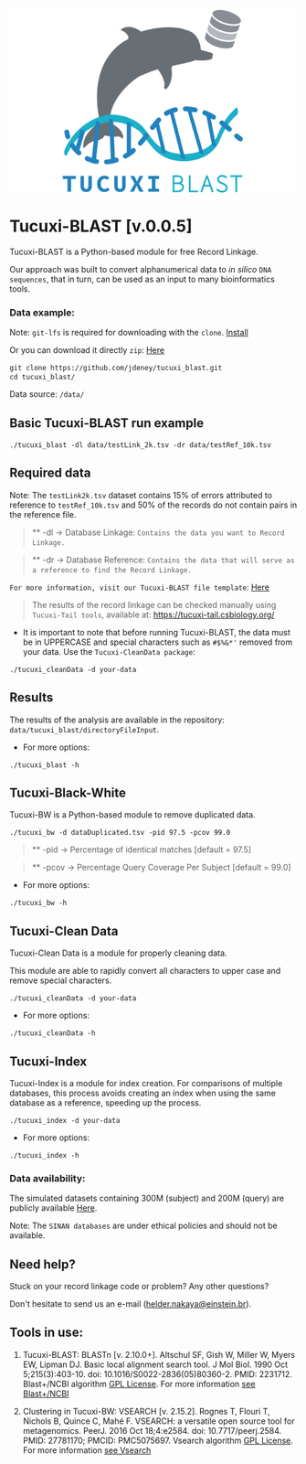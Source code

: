 <div align="center">
  <img src="/data/logo_tucuxi.png"><br>
</div>

# Tucuxi-BLAST [v.0.0.5]

Tucuxi-BLAST is a Python-based module for free Record Linkage. 

Our approach was built to convert alphanumerical data to *in silico* `DNA sequences`, that in turn, can be used as an input to many bioinformatics tools.


### Data example:
Note: `git-lfs` is required for downloading with the `clone`. [Install](https://github.com/git-lfs/git-lfs/wiki/Installation#debian-and-ubuntu)

Or you can download it directly `zip`: [Here](https://drive.google.com/file/d/1jXIAu4Wtx7HzgabNelu4xON1zKp5wmmR/view?usp=sharing)
```
git clone https://github.com/jdeney/tucuxi_blast.git
cd tucuxi_blast/
```
Data source: `/data/`

Basic Tucuxi-BLAST run example
---------------------
```
./tucuxi_blast -dl data/testLink_2k.tsv -dr data/testRef_10k.tsv
```

Required data
---------------------
Note: The `testLink2k.tsv` dataset contains 15% of errors attributed to reference to `testRef_10k.tsv` and 50% of the records do not contain pairs in the reference file.

>** -dl -> Database Linkage: `Contains the data you want to Record Linkage.`

>** -dr -> Database Reference: `Contains the data that will serve as a reference to find the Record Linkage.`

`For more information, visit our Tucuxi-BLAST file template`: [Here](https://github.com/csbl-br/tucuxi_blast/blob/main/data/testLink_2k.tsv)

>The results of the record linkage can be checked manually using `Tucuxi-Tail tools`, available at: https://tucuxi-tail.csbiology.org/

  * It is important to note that before running Tucuxi-BLAST, the data must be in UPPERCASE and special characters such as `#$%&*'` removed from your data. Use the `Tucuxi-CleanData package`:
```
./tucuxi_cleanData -d your-data
```

Results
---------------------
The results of the analysis are available in the repository: `data/tucuxi_blast/directoryFileInput`.

* For more options:
```
./tucuxi_blast -h
```

Tucuxi-Black-White
----------
Tucuxi-BW is a Python-based module to remove duplicated data.
```
./tucuxi_bw -d dataDuplicated.tsv -pid 97.5 -pcov 99.0
```

>** -pid  -> Percentage of identical matches [default = 97.5]

>** -pcov -> Percentage Query Coverage Per Subject [default = 99.0]

* For more options:
```
./tucuxi_bw -h
```

Tucuxi-Clean Data
----------
Tucuxi-Clean Data is a module for properly cleaning data.

This module are able to rapidly convert all characters to upper case and remove special characters. 
```
./tucuxi_cleanData -d your-data
```
* For more options:
```
./tucuxi_cleanData -h
```

Tucuxi-Index
----------
Tucuxi-Index is a module for index creation. For comparisons of multiple databases, this process avoids creating an index when using the same database as a reference, speeding up the process.

```
./tucuxi_index -d your-data
```

* For more options:
```
./tucuxi_index -h
```

### Data availability:
The simulated datasets containing 300M (subject) and 200M (query) are publicly available [Here](https://drive.google.com/drive/folders/1CiNnt3mNBLFxLB56KhNj1SqdaFa5LTSK?usp=sharing). 

Note: The `SINAN databases` are under ethical policies and should not be available.


Need help?
----------

Stuck on your record linkage code or problem? Any other questions? 

Don't hesitate to send us an e-mail (helder.nakaya@einstein.br).


Tools in use:
-------------
1. Tucuxi-BLAST: BLASTn [v. 2.10.0+]. Altschul SF, Gish W, Miller W, Myers EW, Lipman DJ. Basic local alignment search tool. J Mol Biol. 1990 Oct 5;215(3):403-10. doi: 10.1016/S0022-2836(05)80360-2. PMID: 2231712. Blast+/NCBI algorithm [GPL License](https://www.gnu.org/licenses/gpl-3.0.en.html). For more information [see Blast+/NCBI](https://blast.ncbi.nlm.nih.gov/) 

2. Clustering in Tucuxi-BW: VSEARCH [v. 2.15.2]. Rognes T, Flouri T, Nichols B, Quince C, Mahé F. VSEARCH: a versatile open source tool for metagenomics. PeerJ. 2016 Oct 18;4:e2584. doi: 10.7717/peerj.2584. PMID: 27781170; PMCID: PMC5075697. Vsearch algorithm [GPL License](https://www.gnu.org/licenses/gpl-3.0.en.html). For more information [see Vsearch](https://github.com/torognes/vsearch)
